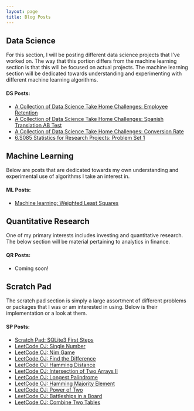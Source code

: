 ```yaml
---
layout: page
title: Blog Posts
---
```


## Data Science

For this section, I will be posting different data science projects that I've worked on. The way that this portion differs from the machine learning section is that this will be focused on actual projects. The machine learning section will be dedicated towards understanding and experimenting with different machine learning algorithms.


#### DS Posts:

* [A Collection of Data Science Take Home Challenges: Employee Retention](https://jonathanjohann.github.io/Research/2016/12/29/EmployeeRetention/)
* [A Collection of Data Science Take Home Challenges: Spanish Translation AB Test](https://jonathanjohann.github.io/Research/2016/12/30/Spanish-Translation-AB-Test/)
* [A Collection of Data Science Take Home Challenges: Conversion Rate](https://jonathanjohann.github.io/Research/2017/01/01/Conversion-Rate/)
* [6.S085 Statistics for Research Projects: Problem Set 1](https://jonathanjohann.github.io/Research/2016/12/30/Statistics-for-Research-Projects-Problem-Set-1/)

## Machine Learning

Below are posts that are dedicated towards my own understanding and experimental use of algorithms I take an interest in.


#### ML Posts:

* [Machine learning: Weighted Least Squares](https://jonathanjohann.github.io/Research/2016/12/29/Weighted-Least-Squares/)

## Quantitative Research

One of my primary interests includes investing and quantitative research. The below section will be material pertaining to analytics in finance.

#### QR Posts:
* Coming soon!


## Scratch Pad

The scratch pad section is simply a large assortment of different problems or packages that I was or am interested in using. Below is their implementation or a look at them.


#### SP Posts:

* [Scratch Pad: SQLite3 First Steps](https://jonathanjohann.github.io/Research/2016/12/29/SQLite3-First-Steps/)
* [LeetCode OJ: Single Number](https://jonathanjohann.github.io/Research/2016/12/31/Single-Number/)
* [LeetCode OJ: Nim Game](https://jonathanjohann.github.io/Research/2016/12/31/Nim-Game/)
* [LeetCode OJ: Find the Difference](https://jonathanjohann.github.io/Research/2017/01/01/Find-the-Difference/)
* [LeetCode OJ: Hamming Distance](https://jonathanjohann.github.io/Research/2017/01/01/Hamming-Distance/)
* [LeetCode OJ: Intersection of Two Arrays II](https://jonathanjohann.github.io/Research/2017/01/04/Intersection-of-Two-Arrays-II/)
* [LeetCode OJ: Longest Palindrome](https://jonathanjohann.github.io/Research/2017/01/04/Longest-Palindrome/)
* [LeetCode OJ: Hamming Majority Element](https://jonathanjohann.github.io/Research/2017/01/04/Majority-Element/)
* [LeetCode OJ: Power of Two](https://jonathanjohann.github.io/Research/2017/01/04/power-of-two/)
* [LeetCode OJ: Battleships in a Board](https://jonathanjohann.github.io/Research/2017/01/04/Battleships-in-a-Board/)
* [LeetCode OJ: Combine Two Tables](https://jonathanjohann.github.io/Research/2017/01/04/Combine-Two-Tables/)
